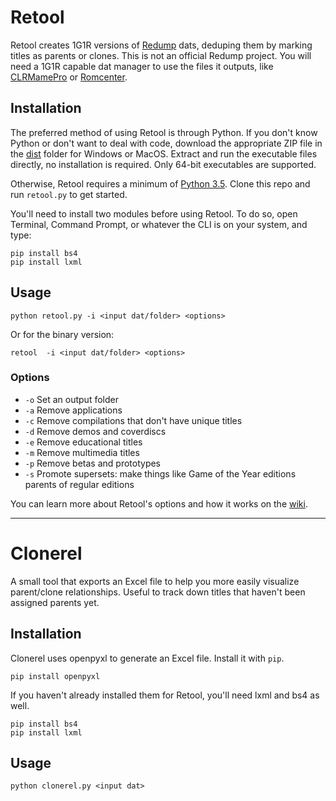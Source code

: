 # Retool
Retool creates 1G1R versions of [Redump](http://redump.org/) dats, deduping
them by marking titles as parents or clones. This is not an official Redump
project. You will need a 1G1R capable dat manager to use the files it
outputs, like [CLRMamePro](https://mamedev.emulab.it/clrmamepro/) or
[Romcenter](https://www.romcenter.com/).

## Installation
The preferred method of using Retool is through Python. If you don't know
Python or don't want to deal with code, download the appropriate ZIP file in
the [dist](https://github.com/unexpectedpanda/retool/tree/master/dist) folder
for Windows or MacOS. Extract and run the executable files directly, no
installation is required. Only 64-bit executables are supported.

Otherwise, Retool requires a minimum of
[Python 3.5](https://www.python.org/). Clone this repo and run `retool.py` to
get started.

You'll need to install two modules before using Retool. To do so, open
Terminal, Command Prompt, or whatever the CLI is on your system, and type:

```
pip install bs4
pip install lxml
```

## Usage
`python retool.py -i <input dat/folder> <options>`

Or for the binary version:

`retool  -i <input dat/folder> <options>`

### Options
* `-o` Set an output folder
* `-a` Remove applications
* `-c` Remove compilations that don't have unique titles
* `-d` Remove demos and coverdiscs
* `-e` Remove educational titles
* `-m` Remove multimedia titles
* `-p` Remove betas and prototypes
* `-s` Promote supersets: make things like Game of the Year editions parents
  of regular editions

You can learn more about Retool's options and how it works on the
[wiki](https://github.com/unexpectedpanda/retool/wiki/Usage-and-options).

<hr>

# Clonerel
A small tool that exports an Excel file to help you more easily visualize
parent/clone relationships. Useful to track down titles that haven't been
assigned parents yet.

## Installation
Clonerel uses openpyxl to generate an Excel file. Install it with `pip`.

```
pip install openpyxl
```

If you haven't already installed them for Retool, you'll need lxml and bs4 as
well.

```
pip install bs4
pip install lxml
```

## Usage
```
python clonerel.py <input dat>
```